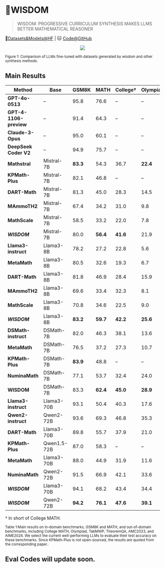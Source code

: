 # 🎯WISDOM


<!-- WARNING: THIS FILE WAS AUTOGENERATED! DO NOT EDIT! -->

> WISDOM: PROGRESSIVE CURRICULUM SYNTHESIS MAKES LLMS BETTER MATHEMATICAL REASONER

🤗[Datasets&Models@HF](https://huggingface.co/Wisdom-math)
\| 🐱 [Code@GitHub](https://anonymous.4open.science/r/Wisdom-math-377B)


<div align="center">

<img src="https://anonymous.4open.science/r/Wisdom-math-377B/imgs/math.png">
</div>

<div align="left">

<sup> Figure 1: Comparison of LLMs fine-tuned with datasets generated by wisdom and other synthesis methods. </sup>

</div>

## Main Results
| **Method**             | **Base**       | **GSM8K** | **MATH** | **College**† | **Olympiad** | **TabMWP** | **TheoremQA** | **AMC2023** | **AIME2024** |
|------------------------|----------------|-----------|----------|--------------|--------------|------------|---------------|-------------|--------------|
| **GPT-4o-0513**        | –              | 95.8      | 76.6     | –            | –            | –          | –             | –           | 2/30         |
| **GPT-4-1106-preview** | –              | 91.4      | 64.3     | –            | –            | –          | –             | –           | 1/30         |
| **Claude-3-Opus**      | –              | 95.0      | 60.1     | –            | –            | –          | –             | –           | 2/30         |
| **DeepSeek Coder V2**  | –              | 94.9      | 75.7     | –            | –            | –          | –             | –           | 4/30         |
| **Mathstral**          | Mistral-7B     | **83.3**  | 54.3     | 36.7         | **22.4**     | **82.8**   | 26.3          | 12/40       | **1/30**     |
| **KPMath-Plus**        | Mistral-7B     | 82.1      | 46.8     | –            | –            | 66.4       | –             | –           | –            |
| **DART-Math**          | Mistral-7B     | 81.3      | 45.0     | 28.3         | 14.5         | 65.8       | 20.5          | 7/40        | 0/30         |
| **MAmmoTH2**           | Mistral-7B     | 67.4      | 34.2     | 31.0         | 9.8          | 26.8       | 26.7          | 6/40        | 1/30         |
| **MathScale**          | Mistral-7B     | 58.5      | 33.2     | 22.0         | 7.8          | 73.3       | 18.1          | 6/40        | 1/30         |
| **_WISDOM_**             | Mistral-7B     | 80.0      | **56.4** | **41.6**     | 21.9         | 72.3       | **27.6**      | **15**/40   | 1/30         |
| **Llama3-instruct**    | Llama3-8B      | 78.2      | 27.2     | 22.8         | 5.6          | 75.3       | 18.9          | 5/40        | 0/30         |
| **MetaMath**           | Llama3-8B      | 80.5      | 32.6     | 19.3         | 6.7          | 54.1       | 13.3          | 6/40        | 0/30         |
| **DART-Math**          | Llama3-8B      | 81.8      | 46.9     | 28.4         | 15.9         | 66.3       | 20.5          | 8/40        | **1/30**     |
| **MAmmoTH2**           | Llama3-8B      | 69.6      | 33.4     | 32.3         | 8.1          | 43.8       | **29.7**      | 7/40        | 0/30         |
| **MathScale**          | Llama3-8B      | 70.8      | 34.6     | 22.5         | 9.0          | 74.3       | 18.9          | 2/40        | 1/30         |
| _**WISDOM**_             | Llama3-8B      | **83.2**  | **59.7** | **42.2**     | **25.6**     | **83.0**   | 28.6          | **17**/40   | **1**/30     |
| **DSMath-instruct**    | DSMath-7B      | 82.0      | 46.3     | 38.1         | 13.6         | 76.7       | 31.9          | 7/40        | 1/30         |
| **MetaMath**           | DSMath-7B      | 76.5      | 37.2     | 27.3         | 10.7         | 67.1       | 13.9          | 10/40       | 0/30         |
| **KPMath-Plus**        | DSMath-7B      | **83.9**      | 48.8     | –            | –            | 78.7       | –             | –           | –            |
| **NuminaMath**         | DSMath-7B      | 77.1      | 53.7     | 32.4         | 24.0         | 77.7       | 29.4          | **12/40**   | 1/30         |
| **WISDOM**             | DSMath-7B      | 83.3      | **62.4**     | **45.0**         | **28.9**         | **85.7**       | **34.9**          | 11/40       | **2**/30         |
| **Llama3-instruct**    | Llama3-70B     | 93.1      | 50.4     | 40.3         | 17.6         | 89.9       | 34.1          | 8/40        | 2/30         |
| **Qwen2-instruct**     | Qwen2-72B      | 93.6      | 69.3     | 46.8         | 35.3         | 92.4       | 42.0          | 17/40       | **4/30**     |
| **DART-Math**          | Llama3-70B     | 89.8      | 55.7     | 37.9         | 21.0         | 80.9       | 28.2          | 13/40       | 1/30         |
| **KPMath-Plus**        | Qwen1.5-72B    | 87.0      | 58.3     | –            | –            | 76.7       | –             | –           | –            |
| **MetaMath**           | Llama3-70B     | 88.0      | 44.9     | 31.9         | 11.6         | –          | 21.9          | –           | –            |
| **NuminaMath**         | Qwen2-72B      | 91.5      | 66.9     | 42.1         | 33.6         | 86.7       | 29.0          | 13/40       | **4/30**     |
| _**WISDOM**_             | Llama3-70B     | 94.1      | 68.2     | 43.4         | 34.4         | 91.8       | 41.4          | 22/40       | 3/30         |
| _**WISDOM**_             | Qwen2-72B      | **94.2**  | **76.1** | **47.6**     | **39.1**     | **94.5**   | **45.4**      | **23/40**   | 2/30         |

† In short of College MATH.

<sup>Table 1:Main results on in-domain benchmarks, GSM8K and MATH, and out-of-domain benchmarks, including College MATH, Olympiad, TabMWP, TheoremQA, AMC2023, and AIME2024. We select the current well-performing LLMs to evaluate their test accuracy on these benchmarks. Since KPMath-Plus is not open-sourced, the results are quoted from the corresponding paper..</sup>

## Eval Codes will update soon.